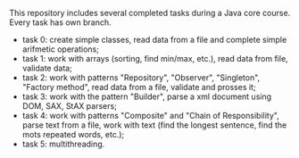This repository includes several completed tasks during a Java core course.
Every task has own branch.
- task 0: create simple classes, read data from a file and complete simple arifmetic operations;
- task 1: work with arrays (sorting, find min/max, etc.), read data from file, validate data;
- task 2: work with patterns "Repository", "Observer", "Singleton", "Factory method", read data from a file, validate and prosses it;
- task 3: work with the pattern "Builder", parse a xml document using DOM, SAX, StAX parsers;
- task 4: work with patterns "Composite" and "Chain of Responsibility", parse text from a file, work with text (find the longest sentence, find the mots repeated words, etc.);
- task 5: multithreading. 
